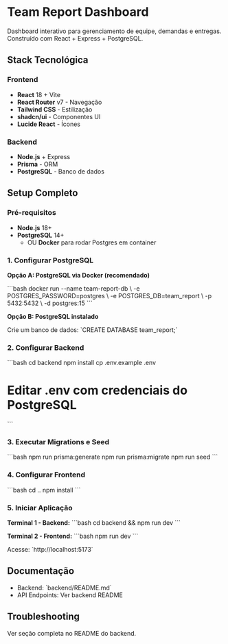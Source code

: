 # Team Report Dashboard

Dashboard interativo para gerenciamento de equipe, demandas e entregas. Construído com React + Express + PostgreSQL.

## Stack Tecnológica

### Frontend
- **React** 18 + Vite
- **React Router** v7 - Navegação
- **Tailwind CSS** - Estilização
- **shadcn/ui** - Componentes UI
- **Lucide React** - Ícones

### Backend
- **Node.js** + Express
- **Prisma** - ORM
- **PostgreSQL** - Banco de dados

## Setup Completo

### Pré-requisitos

- **Node.js** 18+
- **PostgreSQL** 14+
  - OU **Docker** para rodar Postgres em container

### 1. Configurar PostgreSQL

**Opção A: PostgreSQL via Docker (recomendado)**

\`\`\`bash
docker run --name team-report-db \\
  -e POSTGRES_PASSWORD=postgres \\
  -e POSTGRES_DB=team_report \\
  -p 5432:5432 \\
  -d postgres:15
\`\`\`

**Opção B: PostgreSQL instalado**

Crie um banco de dados: \`CREATE DATABASE team_report;\`

### 2. Configurar Backend

\`\`\`bash
cd backend
npm install
cp .env.example .env
# Editar .env com credenciais do PostgreSQL
\`\`\`

### 3. Executar Migrations e Seed

\`\`\`bash
npm run prisma:generate
npm run prisma:migrate
npm run seed
\`\`\`

### 4. Configurar Frontend

\`\`\`bash
cd ..
npm install
\`\`\`

### 5. Iniciar Aplicação

**Terminal 1 - Backend:**
\`\`\`bash
cd backend && npm run dev
\`\`\`

**Terminal 2 - Frontend:**
\`\`\`bash
npm run dev
\`\`\`

Acesse: \`http://localhost:5173\`

## Documentação

- Backend: \`backend/README.md\`
- API Endpoints: Ver backend README

## Troubleshooting

Ver seção completa no README do backend.

